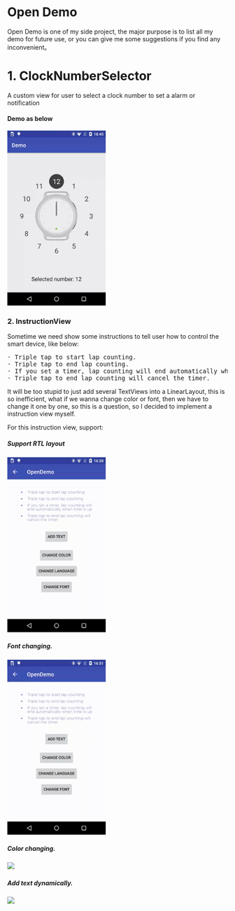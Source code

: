 # Open Demo
Open Demo is one of my side project, the major purpose is to list all my demo for future use, 
or you can give me some suggestions if you find any inconvenient。 

# 1. ClockNumberSelector
A custom view for user to select a clock number to set a alarm or notification

#### Demo as below

<img src="art/device-2016-11-10-184044.gif" height="400">

### 2. InstructionView
Sometime we need show some instructions to tell user how to control the smart device, like below:
<pre>
· Triple tap to start lap counting.
· Triple tap to end lap counting.
· If you set a timer, lap counting will end automatically when time is up.
· Triple tap to end lap counting will cancel the timer.
</pre>

It will be too stupid to just add several TextViews into a LinearLayout, this is so inefficient, 
what if we wanna change color or font, then we have to change it one by one, so this is a question, 
so I decided to implement a instruction view myself.

For this instruction view, support: 
##### Support RTL layout
<img src="art/device-2016-11-29-163815.gif" height="400">

##### Font changing.
<img src="art/device-2016-11-29-165203.gif" height="400">

##### Color changing. 
<img src="art/device-2016-11-29-165138" height="400">

##### Add text dynamically. 
<img src="art/device-2016-11-29-165047" height="400">